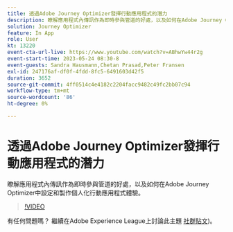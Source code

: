 ```yaml
---
title: 透過Adobe Journey Optimizer發揮行動應用程式的潛力
description: 瞭解應用程式內傳訊作為即時參與管道的好處，以及如何在Adobe Journey Optimizer中設定和製作個人化行動應用程式體驗。
solution: Journey Optimizer
feature: In App
role: User
kt: 13220
event-cta-url-live: https://www.youtube.com/watch?v=ABhwYw44r2g
event-start-time: 2023-05-24 08:30-8
event-guests: Sandra Hausmann,Chetan Prasad,Peter Fransen
exl-id: 247176af-df0f-4fdd-8fc5-6491603d42f5
duration: 3652
source-git-commit: 4ff0514c4e4182c2204facc9482c49fc2bb07c94
workflow-type: tm+mt
source-wordcount: '86'
ht-degree: 0%

---
```


# 透過Adobe Journey Optimizer發揮行動應用程式的潛力

瞭解應用程式內傳訊作為即時參與管道的好處，以及如何在Adobe Journey Optimizer中設定和製作個人化行動應用程式體驗。

>[!VIDEO](https://video.tv.adobe.com/v/3419194/?quality=12&learn=on)

有任何問題嗎？ 繼續在Adobe Experience League上討論此主題 [社群貼文](https://experienceleaguecommunities.adobe.com/t5/journey-optimizer-discussions/experience-league-live-post-session-discussion-maximize-your/td-p/599638))。
